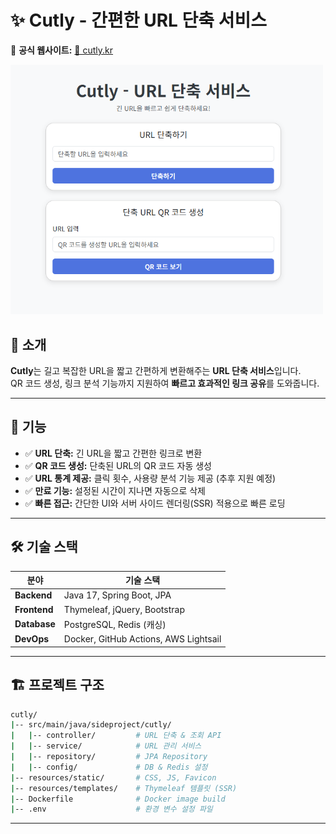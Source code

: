 # ✨ Cutly - 간편한 URL 단축 서비스
📌 **공식 웹사이트:** [🔗 cutly.kr](http://cutly.kr)

<img src="https://github.com/Kimmingki/cutly/blob/master/src/main/resources/static/image/img.png?raw=true" width="500px">

## 🚀 소개
**Cutly**는 길고 복잡한 URL을 짧고 간편하게 변환해주는 **URL 단축 서비스**입니다.  
QR 코드 생성, 링크 분석 기능까지 지원하여 **빠르고 효과적인 링크 공유**를 도와줍니다.

---

## 🎯 기능
- ✅ **URL 단축:** 긴 URL을 짧고 간편한 링크로 변환
- ✅ **QR 코드 생성:** 단축된 URL의 QR 코드 자동 생성
- ✅ **URL 통계 제공:** 클릭 횟수, 사용량 분석 기능 제공 (추후 지원 예정)
- ✅ **만료 기능:** 설정된 시간이 지나면 자동으로 삭제
- ✅ **빠른 접근:** 간단한 UI와 서버 사이드 렌더링(SSR) 적용으로 빠른 로딩

---

## 🛠️ 기술 스택
| 분야        | 기술 스택                   |
|------------|-----------------------------|
| **Backend**  | Java 17, Spring Boot, JPA   |
| **Frontend** | Thymeleaf, jQuery, Bootstrap |
| **Database** | PostgreSQL, Redis (캐싱)    |
| **DevOps**   | Docker, GitHub Actions, AWS Lightsail |

---

## 🏗️ 프로젝트 구조
```bash
cutly/
|-- src/main/java/sideproject/cutly/
|   |-- controller/         # URL 단축 & 조회 API
|   |-- service/            # URL 관리 서비스
|   |-- repository/         # JPA Repository
|   |-- config/             # DB & Redis 설정
|-- resources/static/       # CSS, JS, Favicon
|-- resources/templates/    # Thymeleaf 템플릿 (SSR)
|-- Dockerfile              # Docker image build
|-- .env                    # 환경 변수 설정 파일
```

---